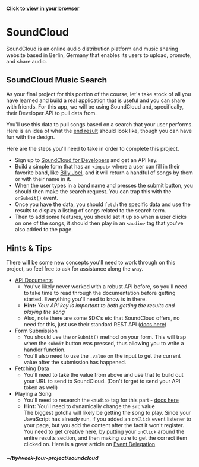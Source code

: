#### Click [to view in your browser](https://sjroma.github.io/soundcloud)

# SoundCloud
SoundCloud is an online audio distribution platform and music sharing website based in Berlin, Germany that enables its users to upload, promote, and share audio.
## SoundCloud Music Search
As your final project for this portion of the course, let's take stock of all you have learned 
and build a real application that is useful and you can share with friends. For this app, we 
will be using SoundCloud and, specifically, their Developer API to pull data from.   

You'll use this data to pull songs based on a search that your user performs. Here is an idea of 
what the [end result](https://tiy-learn-content.s3.amazonaws.com/c888498b-musicapp.jpg) should 
look like, though you can have fun with the design.   

Here are the steps you'll need to take in order to complete this project.  
  * Sign up to [SoundCloud for Developers](https://developers.soundcloud.com/) and get an API key.  
  * Build a simple form that has an `<input>` where a user can fill in their favorite band, like 
  [Billy Joel](https://soundcloud.com/billyjoel), and it will return a handful of songs by them or 
  with their name in it.  
  * When the user types in a band name and presses the submit button, you should then make the 
  search request. You can trap this with the `onSubmit()` event.  
  * Once you have the data, you should `fetch` the specific data and use the results to display 
  a listing of songs related to the search term.  
  * Then to add some features, you should set it up so when a user clicks on one of the songs, 
  it should then play in an `<audio>` tag that you've also added to the page.  

## Hints & Tips

There will be some new concepts you'll need to work through on this project, so feel free to ask for 
assistance along the way.

* [API Documents](https://developers.soundcloud.com/docs/api/reference)  
  * You've likely never worked with a robust API before, so you'll need to take time to read 
  through the documentation before getting started. Everything you'll need to know is in there.  
  * **Hint:** _Your API key is important to both getting the results and playing the song_ 
  * Also, note there are some SDK's etc that SoundCloud offers, no need for this, just use their standard REST API ([docs here](https://developers.soundcloud.com/docs/api/reference))  
* Form Submission  
  * You should use the `onSubmit()` method on your form. This will trap when the `submit` button 
  was pressed, thus allowing you to write a handler function.  
  * You'll also need to use the `.value` on the input to get the current value after the 
  submission has happened.  
* Fetching Data  
  * You'll need to take the value from above and use that to build out your URL to send to
  SoundCloud. (Don't forget to send your API token as well)  
* Playing a Song  
  * You'll need to research the `<audio>` tag for this part - 
  [docs here](https://developer.mozilla.org/en-US/docs/Web/HTML/Element/audio)  
  * **Hint:** You'll need to dynamically change the `src` value  
The biggest gotcha will likely be getting the song to play. Since your JavaScript has already run, 
if you added an `onClick` event listener to your page, but you add the content after the fact it 
won't register. You need to get creative here, by putting your `onClick` around the entire results
section, and then making sure to get the correct item clicked on. Here is a great article on 
[Event Delegation](https://davidwalsh.name/event-delegate)  

##### ~/tiy/week-four-project/soundcloud
